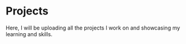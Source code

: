# Projects
Here, I will be uploading all the projects I work on and showcasing my learning and skills.
